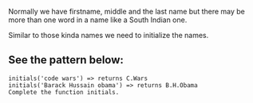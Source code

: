 Normally we have firstname, middle and the last name but there may be more than one word in a name like a South Indian one.

Similar to those kinda names we need to initialize the names.

## See the pattern below:

```
initials('code wars') => returns C.Wars
initials('Barack Hussain obama') => returns B.H.Obama
Complete the function initials.
```
